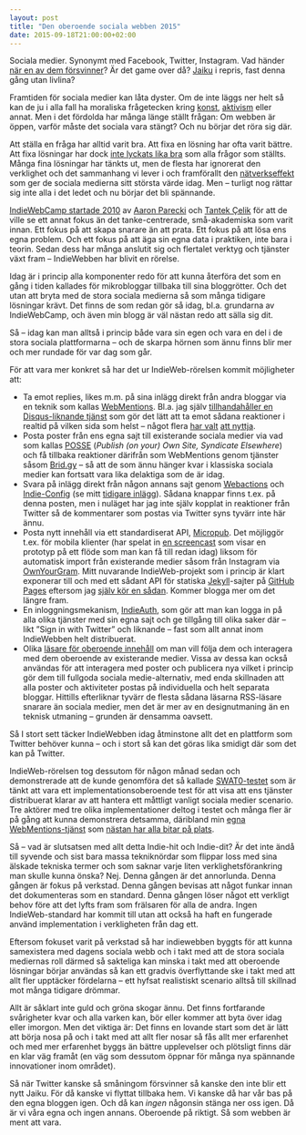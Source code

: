 ```yaml
---
layout: post
title: "Den oberoende sociala webben 2015"
date: 2015-09-18T21:00:00+02:00
---
```


Sociala medier. Synonymt med Facebook, Twitter, Instagram. Vad händer [när en av dem försvinner](http://digital.di.se/artikel/vad-hander-nar-twitter-forsvinner)? Är det game over då? [Jaiku](http://jardenberg.se/mindpark-16-natten-da-mikrobloggen-blev-av-med-oskulden/) i repris, fast denna gång utan livlina?

Framtiden för sociala medier kan låta dyster. Om de inte läggs ner helt så kan de ju i alla fall ha moraliska frågetecken kring [konst](http://www.svt.se/kultur/konst/facebook-censurerar-zorns-fotografier), [aktivism](https://en.wikipedia.org/wiki/Free_the_Nipple_%28campaign%29) eller annat. Men i det fördolda har många länge ställt frågan: Om webben är öppen, varför måste det sociala vara stängt? Och nu börjar det röra sig där.

Att ställa en fråga har alltid varit bra. Att fixa en lösning har ofta varit bättre. Att fixa lösningar har dock [inte lyckats lika bra](http://voxpelli.com/2012/10/tent-ostatus-historielektionen/) som alla frågor som ställts. Många fina lösningar har tänkts ut, men de flesta har ignorerat den verklighet och det sammanhang vi lever i och framförallt den [nätverkseffekt](https://en.wikipedia.org/wiki/Network_effect) som ger de sociala medierna sitt största värde idag. Men – turligt nog rättar sig inte alla i det ledet och nu börjar det bli spännande.

[IndieWebCamp startade 2010](https://indiewebcamp.com/founders) av [Aaron Parecki](http://aaronparecki.com) och [Tantek Çelik](https://indiewebcamp.com/User:Tantek.com) för att de ville se ett annat fokus än det tanke-centrerade, små-akademiska som varit innan. Ett fokus på att skapa snarare än att prata. Ett fokus på att lösa ens egna problem. Och ett fokus på att äga sin egna data i praktiken, inte bara i teorin. Sedan dess har många anslutit sig och flertalet verktyg och tjänster växt fram – IndieWebben har blivit en rörelse.

Idag är i princip alla komponenter redo för att kunna återföra det som en gång i tiden kallades för mikrobloggar tillbaka till sina bloggrötter. Och det utan att bryta med de stora sociala medierna så som många tidigare lösningar krävt. Det finns de som redan gör så idag, bl.a. grundarna av IndieWebCamp, och även min blogg är väl nästan redo att sälla sig dit.

Så – idag kan man alltså i princip både vara sin egen och vara en del i de stora sociala plattformarna – och de skarpa hörnen som ännu finns blir mer och mer rundade för var dag som går.

För att vara mer konkret så har det ur IndieWeb-rörelsen kommit möjligheter att:

* Ta emot replies, likes m.m. på sina inlägg direkt från andra bloggar via en teknik som kallas [WebMentions](http://indiewebcamp.com/Webmention). Bl.a. jag själv [tillhandahåller en Disqus-liknande tjänst](http://voxpelli.com/2013/12/webmentions-for-static-pages/) som gör det lätt att ta emot sådana reaktioner i realtid på vilken sida som helst – något flera [har valt](http://www.kevinmarks.com/) [att nyttja](http://www.kryogenix.org/days/2014/11/29/enabling-webmentions/).
* Posta poster från ens egna sajt till existerande sociala medier via vad som kallas [POSSE](https://indiewebcamp.com/POSSE) (_Publish (on your) Own Site, Syndicate Elsewhere_) och få tillbaka reaktioner därifrån som WebMentions genom tjänster såsom [Brid.gy](https://www.brid.gy) – så att de som ännu hänger kvar i klassiska sociala medier kan fortsatt vara lika delaktiga som de är idag.
* Svara på inlägg direkt från någon annans sajt genom [Webactions](https://indiewebcamp.com/webactions) och [Indie-Config](https://indiewebcamp.com/indie-config) (se mitt [tidigare inlägg](http://voxpelli.com/2014/10/indie-config-overview/)). Sådana knappar finns t.ex. på denna posten, men i nuläget har jag inte själv kopplat in reaktioner från Twitter så de kommentarer som postas via Twitter syns tyvärr inte här ännu.
* Posta nytt innehåll via ett standardiserat API, [Micropub](https://indiewebcamp.com/Micropub). Det möjliggör t.ex. för mobila klienter (har spelat in [en screencast](https://www.youtube.com/watch?v=CBPmSpD2jN4) som visar en prototyp på ett flöde som man kan få till redan idag) liksom för automatisk import från existerande medier såsom från Instagram via [OwnYourGram](http://ownyourgram.com). Mitt nuvarande IndieWeb-projekt som i princip är klart exponerar till och med ett sådant API för statiska [Jekyll](http://jekyllrb.com/)-sajter på [GitHub Pages](https://pages.github.com/) eftersom jag [själv kör en sådan](http://voxpelli.com/2011/08/moving-to-jekyll-and-english/). Kommer blogga mer om det längre fram.
* En inloggningsmekanism, [IndieAuth](https://indiewebcamp.com/IndieAuth), som gör att man kan logga in på alla olika tjänster med sin egna sajt och ge tillgång till olika saker där – likt ”Sign in with Twitter” och liknande – fast som allt annat inom IndieWebben helt distribuerat.
* Olika [läsare för oberoende innehåll](https://indiewebcamp.com/reader) om man vill följa dem och interagera med dem oberoende av existerande medier. Vissa av dessa kan också användas för att interagera med poster och publicera nya vilket i princip gör dem till fullgoda sociala medie-alternativ, med enda skillnaden att alla poster och aktiviteter postas på individuella och helt separata bloggar. Hittills efterliknar tyvärr de flesta sådana läsarna RSS-läsare snarare än sociala medier, men det är mer av en designutmaning än en teknisk utmaning – grunden är densamma oavsett.

Så I stort sett täcker IndieWebben idag åtminstone allt det en plattform som Twitter behöver kunna – och i stort så kan det göras lika smidigt där som det kan på Twitter.

IndieWeb-rörelsen tog dessutom för någon månad sedan och demonstrerade att de kunde genomföra det så kallade [SWAT0-testet](http://indiewebcamp.com/SWAT0) som är tänkt att vara ett implementationsoberoende test för att visa att ens tjänster distribuerat klarar av att hantera ett måttligt vanligt sociala medier scenario. Tre aktörer med tre olika implementationer deltog i testet och många fler är på gång att kunna demonstrera detsamma, däribland min [egna WebMentions-tjänst](https://webmention.herokuapp.com/) som [nästan har alla bitar på plats](https://github.com/voxpelli/webpage-webmentions/milestones/SWAT0).

Så – vad är slutsatsen med allt detta Indie-hit och Indie-dit? Är det inte ändå till syvende och sist bara massa tekniknördar som flippar loss med sina älskade tekniska termer och som saknar varje liten verklighetsförankring man skulle kunna önska? Nej. Denna gången är det annorlunda. Denna gången är fokus på verkstad. Denna gången bevisas att något funkar innan det dokumenteras som en standard. Denna gången löser något ett verkligt behov före att det lyfts fram som frälsaren för alla de andra. Ingen IndieWeb-standard har kommit till utan att också ha haft en fungerade använd implementation i verkligheten från dag ett.

Eftersom fokuset varit på verkstad så har indiewebben byggts för att kunna samexistera med dagens sociala webb och i takt med att de stora sociala mediernas roll därmed så sakteliga kan minska i takt med att oberoende lösningar börjar användas så kan ett gradvis överflyttande ske i takt med att allt fler upptäcker fördelarna – ett hyfsat realistiskt scenario alltså till skillnad mot många tidigare drömmar.

Allt är såklart inte guld och gröna skogar ännu. Det finns fortfarande svårigheter kvar och alla varken kan, bör eller kommer att byta över idag eller imorgon. Men det viktiga är: Det finns en lovande start som det är lätt att börja nosa på och i takt med att allt fler nosar så fås allt mer erfarenhet och med mer erfarenhet byggs än bättre upplevelser och plötsligt finns där en klar väg framåt (en väg som dessutom öppnar för många nya spännande innovationer inom området).

Så när Twitter kanske så småningom försvinner så kanske den inte blir ett nytt Jaiku. För då kanske vi flyttat tillbaka hem. Vi kanske då har vår bas på den egna bloggen igen. Och då kan _ingen_ någonsin stänga ner oss igen. Då är vi våra egna och ingen annans. Oberoende på riktigt. Så som webben är ment att vara.
